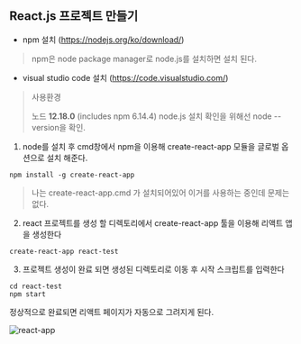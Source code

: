 ## React.js 프로젝트 만들기
- npm 설치 (https://nodejs.org/ko/download/) 

>  npm은 node package manager로  node.js를 설치하면 설치 된다.

-  visual studio code 설치 (https://code.visualstudio.com/)

> 사용환경
>
> 노드 **12.18.0** (includes npm 6.14.4)
> node.js 설치 확인을 위해선 node --version을 확인.


1. node를 설치 후 cmd창에서 npm을 이용해 create-react-app 모듈을 글로벌 옵션으로 설치 해준다.

``` 
npm install -g create-react-app
```

> 나는 create-react-app.cmd 가 설치되어있어 이거를 사용하는 중인데 문제는 없다.



2. react 프로젝트를 생성 할 디렉토리에서 create-react-app 툴을 이용해 리액트 앱을 생성한다

```
create-react-app react-test
```



3. 프로젝트 생성이 완료 되면 생성된 디렉토리로 이동 후 시작 스크립트를 입력한다

```
cd react-test
npm start
```



정상적으로 완료되면 리액트 페이지가 자동으로 그려지게 된다.

![react-app](./images/react-app.PNG)
